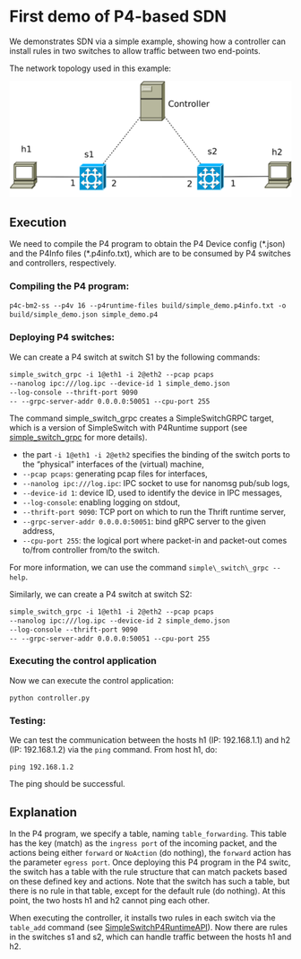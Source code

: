 # First demo of P4-based SDN

We demonstrates SDN via a simple example, showing how a controller can install rules in two switches to allow traffic between two end-points.

The network topology used in this example:

![topo-simple-demo](topo-simple-demo.svg)

## Execution

We need to compile the P4 program to obtain the P4 Device config (\*.json) and the P4Info files (\*.p4info.txt), which are to be consumed by P4 switches and controllers, respectively. 

### Compiling the P4 program:

```
p4c-bm2-ss --p4v 16 --p4runtime-files build/simple_demo.p4info.txt -o build/simple_demo.json simple_demo.p4
```

### Deploying P4 switches:

We can create a P4 switch at switch S1 by the following commands:

```
simple_switch_grpc -i 1@eth1 -i 2@eth2 --pcap pcaps
--nanolog ipc:///log.ipc --device-id 1 simple_demo.json
--log-console --thrift-port 9090
-- --grpc-server-addr 0.0.0.0:50051 --cpu-port 255
```

The command simple\_switch\_grpc creates a SimpleSwitchGRPC target, which is a version of SimpleSwitch with P4Runtime support (see [simple\_switch\_grpc](https://github.com/p4lang/behavioral-model/blob/main/targets/simple_switch_grpc/README.md) for more details).

+ the part `-i 1@eth1 -i 2@eth2` specifies the binding of the switch ports to
the “physical” interfaces of the (virtual) machine,
+ `--pcap pcaps`: generating pcap files for interfaces,
+ `--nanolog ipc:///log.ipc`: IPC socket to use for nanomsg pub/sub logs,
+ `--device-id 1`: device ID, used to identify the device in IPC messages,
+ `--log-console`: enabling logging on stdout,
+ `--thrift-port 9090`: TCP port on which to run the Thrift runtime server,
+ `--grpc-server-addr 0.0.0.0:50051`: bind gRPC server to the given address,
+ `--cpu-port 255`: the logical port where packet-in and packet-out comes to/from controller from/to the switch.

For more information, we can use the command `simple\_switch\_grpc --help`.

Similarly, we can create a P4 switch at switch S2:

```
simple_switch_grpc -i 1@eth1 -i 2@eth2 --pcap pcaps
--nanolog ipc:///log.ipc --device-id 2 simple_demo.json
--log-console --thrift-port 9090
-- --grpc-server-addr 0.0.0.0:50051 --cpu-port 255
```

### Executing the control application

Now we can execute the control application:

```
python controller.py
```

### Testing:

We can test the communication between the hosts h1 (IP: 192.168.1.1) and h2 (IP: 192.168.1.2) via the `ping` command. From host h1, do:

```
ping 192.168.1.2
```

The ping should be successful.


## Explanation

In the P4 program, we specify a table, naming `table_forwarding`. This table has the key (match) as the `ingress port` of the incoming packet, and the actions being either `forward` or `NoAction` (do nothing), the `forward` action has the parameter `egress port`. Once deploying this P4 program in the P4 switc, the switch has a table with the rule structure that can match packets based on these defined key and actions. Note that the switch has such a table, but there is no rule in that table, except for the default rule (do nothing). At this point, the two hosts h1 and h2 cannot ping each other.

When executing the controller, it installs two rules in each switch via the `table_add` command (see [SimpleSwitchP4RuntimeAPI](https://nsg-ethz.github.io/p4-utils/p4utils.utils.sswitch_p4runtime_API.html#p4utils.utils.sswitch_p4runtime_API.SimpleSwitchP4RuntimeAPI.table_add)). Now there are rules in the switches s1 and s2, which can handle traffic between the hosts h1 and h2.
